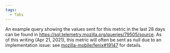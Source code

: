 ```yaml
---
tags:
  - Tabs
---
```


An example query showing the values sent for this metric in the last 28 days can be found in https://sql.telemetry.mozilla.org/queries/79505/source.
As of this writing (Apr 21, 2021), this metric will often be sent as null due to an implementation issue:
see [mozilla-mobile/fenix#19147](https://github.com/mozilla-mobile/fenix/issues/19147) for details.

